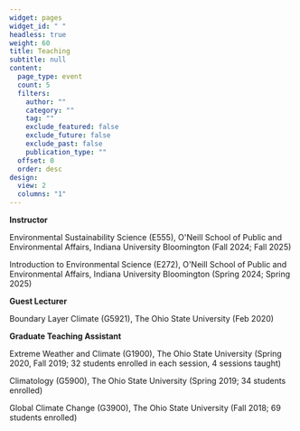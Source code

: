 ```yaml
---
widget: pages
widget_id: " "
headless: true
weight: 60
title: Teaching
subtitle: null
content:
  page_type: event
  count: 5
  filters:
    author: ""
    category: ""
    tag: ""
    exclude_featured: false
    exclude_future: false
    exclude_past: false
    publication_type: ""
  offset: 0
  order: desc
design:
  view: 2
  columns: "1"
---
```

<!--StartFragment-->

**Instructor**

Environmental Sustainability Science (E555), O'Neill School of Public and Environmental Affairs, Indiana University Bloomington (Fall 2024; Fall 2025)

Introduction to Environmental Science (E272), O'Neill School of Public and Environmental Affairs, Indiana University Bloomington (Spring 2024; Spring 2025)

**Guest Lecturer**

Boundary Layer Climate (G5921), The Ohio State University (Feb 2020)

**Graduate Teaching Assistant**

Extreme Weather and Climate (G1900), The Ohio State University (Spring 2020, Fall 2019; 32 students enrolled in each session, 4 sessions taught)

Climatology (G5900), The Ohio State University (Spring 2019; 34 students enrolled)

Global Climate Change (G3900), The Ohio State University (Fall 2018; 69 students enrolled)

<!--EndFragment-->
